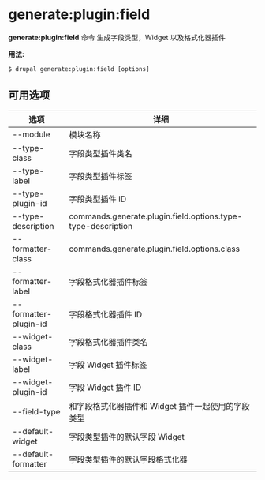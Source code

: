 # generate:plugin:field
**generate:plugin:field** 命令 生成字段类型，Widget 以及格式化器插件

**用法:**
```
$ drupal generate:plugin:field [options] 
```

## 可用选项
选项 | 详细
-------|-------------
--module | 模块名称
--type-class | 字段类型插件类名
--type-label | 字段类型插件标签
--type-plugin-id | 字段类型插件 ID
--type-description | commands.generate.plugin.field.options.type-type-description
--formatter-class | commands.generate.plugin.field.options.class
--formatter-label | 字段格式化器插件标签
--formatter-plugin-id | 字段格式化器插件 ID
--widget-class | 字段格式化器插件类名
--widget-label | 字段 Widget 插件标签
--widget-plugin-id | 字段 Widget 插件 ID
--field-type | 和字段格式化器插件和 Widget 插件一起使用的字段类型
--default-widget | 字段类型插件的默认字段 Widget
--default-formatter | 字段类型插件的默认字段格式化器
